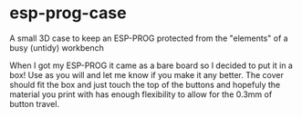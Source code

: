 # esp-prog-case
 A small 3D case to keep an ESP-PROG protected from the "elements" of a busy (untidy) workbench
 
 When I got my ESP-PROG it came as a bare board so I decided to put it in a box! Use as you will and let me know if you make it any better.
 The cover should fit the box and just touch the top of the buttons and hopefuly the material you print with has enough flexibility to allow for the 0.3mm of button travel.
